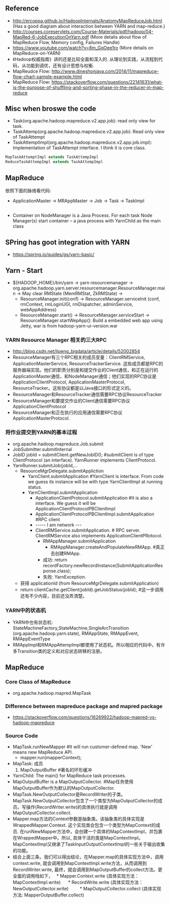 # 

## Reference
* http://ercoppa.github.io/HadoopInternals/AnatomyMapReduceJob.html (Has a good diagram about interaction between YARN and map-reduce.)
* http://courses.coreservlets.com/Course-Materials/pdf/hadoop/04-MapRed-6-JobExecutionOnYarn.pdf  (More detalis about flow of MapReduce Flow, Memory config, Failures Handle)
* https://www.youtube.com/watch?v=8m_GqOee1ro  (More details on MapReduce-on-YARN)
* 《Hadoop权威指南》讲的还是比较全面和深入的. 从理论到实践，从流程到代码，从功能到调优，还有设计思想与权衡.
* MapReudce Flow: http://www.dineshonjava.com/2014/11/mapreduce-flow-chart-sample-example.html
* MapReduce Flow: https://stackoverflow.com/questions/22141631/what-is-the-purpose-of-shuffling-and-sorting-phase-in-the-reducer-in-map-reduce

## Misc when broswe the code
* Task(org.apache.hadoop.mapreduce.v2.app.job): read only view for task.
* TaskAttemp(org.apache.hadoop.mapreduce.v2.app.job): Read only view of TaskAttempt
* TaskAttemptImpl(org.apache.hadoop.mapreduce.v2.app.job.impl): Implementation of TaskAttempt interface. I think it is core class.

```java
MapTaskAttemptImpl extends TaskAttempImpl
ReduceTaskAttempImpl extends TaskAttempImpl
```

## MapReduce

依照下面的脉络看代码:
* ApplicationMaster -> MRAppMaster -> Job -> Task -> TaskImpl

##
* Container on NodeManager is a Java Process. For each task Node Manager(s) start container – a java process with YarnChild as the main class

## SPring has goot integration with YARN
* https://spring.io/guides/gs/yarn-basic/


## Yarn - Start
* ${HADOOP_HOME}/bin/yarn -> yarn resourcemanager -> org.apache.hadoop.yarn.server.resourcemanager.ResourceManager.main -> May clear RMState (MemRMStat, ZkRMState)  -> 
    * ResourceManager.init(conf) -> ResourceManager.serviceInit (conf, rmContext, rmLoginUGI, rmDispatcher, adminService, webAppAddress)
    * ResourceManager.start() -> ResourceManager.serviceStart -> ResourceManager.startWepApp(): Build a embedded web app using Jetty, war is from hadoop-yarn-ui-version.war
 
### YARN Resource Manager 相关的三大RPC
* http://blog.csdn.net/lipeng_bigdata/article/details/52002854
* ResourceManager有三个RPC相关的成员变量：ClientRMService, ApplicationMasterService,  ResourceTrackerService. 这些成员都是RPC的服务器端实现。他们的职责分别是和提交作业的Client通信，和正在运行的ApplicationMaster通信，和NodeManager通信；他们实现的RPC协议是ApplicationClientProtocol, ApplicationMasterProtocol, ResourceTracker。这些协议都是以Java接口的形式定义的。
* ResourceManager和ResourceTracker通信需要RPC协议ResourceTracker
* ResourceManager和要提交作业的Client通信需要RPC协议ApplicationClientProtocol
* ResourceManager和正在执行的应用通信需要RPC协议ApplicationMasterProtocol.
### 将作业提交到YARN的基本过程
* org.apache.hadoop.mapreduce.Job.submit
* JobSubmitter.submitInternal
* JobID jobId = submitClient.getNewJobID(); #submitClient is of type ClientProtocol (an interface). YarnRunner implements ClientProtocol.
* YarnRunner.submitJob(jobId,...
   * ResourceMgrDelegate.submitAppliction
      * YarnClient.submitApplication #YarnClient is interface. From code we guess its instance will be with type YarnClientImpl at running status.
      * YarnClientImpl.submitApplication
         * ApplicationClientProtocol.submitApplication #It is also a interface. We guess it will be ApplicationClientProtocolPBClientImpl
         * ApplicationClientProtocolPBClientImpl.submitApplication #RPC client
         * ----- I am network ---
         * ClientRMService.submitApplication. # RPC server. ClientRMService also implements ApplicationClientPRotocol.
            * RMAppManager.submitApplication
               * RMAppManager.createAndPopulateNewRMApp. #真正去创建RMApp.
            * 成功: return recordFactory.newRecordInstance(SubmitApplicationResponse.class);
            * 失败: YarnException.
   * 获得 applicationId (from ResourceMgrDelegate.submitApplication)
   * return clientCache.getClient(jobId).getJobStatus(jobId); #这一步调用还有不少内容，目前还没弄清楚。

### YARN中的状态机
* YARN中也有状态机: StateMachineFactory,StateMachine,SingleArcTransition (org.apache.hadoop.yarn.state), RMAppState, RMAppEvent, RMAppEventType
* RMAppImpl和RMAppAttempImpl都使用了状态机。所以相应的代码中，有许多Transition类的定义和对应状态转移的注册。
            
  

## MapReduce
### Core Class of MapReduce
* org.apache.hadoop.mapred.MapTask
### Difference between mapreduce package and mapred package
* https://stackoverflow.com/questions/16269922/hadoop-mapred-vs-hadoop-mapreduce

### Source Code
* MapTask.runNewMapper #It will run customer-defined map. 'New' means new MapReduce API.
   * mapper.run(mapperContext);
* MapTask: 成员
   1. MapOutputBuffer #著名的环形缓冲
* YarnChild: The main() for MapReduce task processes.
* MapOutputBuffer is a MapOutputCollector. #Map任务使用MapOutputBuffer作为默认的MapOutputCollector.
* MapTask.NewOutputCollector是RecordWriter的子类。MapTask.NewOutputCollector包含了一个类型为MapOutputCollector的成员。写操作(RecordWriter.write)的具体执行就是调用MapOutputCollector.collect.
* Mapper.map方法的Context参数是抽象类。该抽象类的具体实现是WrappedMapper.Context. 这个实现类会包含一个类型为MapContext的成员. 在runNewMapper方法中，会创建一个具体的MapContextImpl，并包裹在WrappedMapper中。所以, 具体干活的类是MapContextImpl。MapContextImpl又继承了TaskInputOutputContextImpl的一些关于输出收集的功能。
* 结合上面三条，我们可以得出结论，在Mapper.map的具体实现方法中，调用context.write, 就会调用到MapContextImpl.write方法，从而调用到RecordWriter.write, 最终，就会调用到MapOutputBuffer的collect方法。更全面的调用栈如下，
   * Mapper.Context.write (具体实现方法：MapContextImpl.write)
      * RecordWrite.write (具体实现方法：NewOutputCollector.write)
         * MapOutputCollector.collect (具体实现方法: MapperOutputBuffer.collect)
